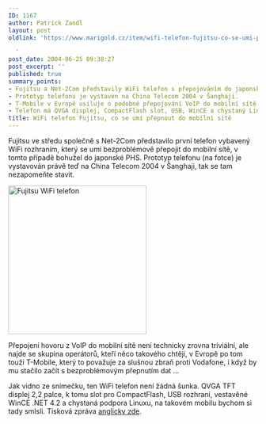 ```yaml
---
ID: 1167
author: Patrick Zandl
layout: post
oldlink: 'https://www.marigold.cz/item/wifi-telefon-fujitsu-co-se-umi-prepnout-do-mobilni-site

  '
post_date: 2004-06-25 09:38:27
post_excerpt: ''
published: true
summary_points:
- Fujitsu a Net-2Com představily WiFi telefon s přepojováním do japonské PHS sítě.
- Prototyp telefonu je vystaven na China Telecom 2004 v Šanghaji.
- T-Mobile v Evropě usiluje o podobné přepojování VoIP do mobilní sítě.
- Telefon má QVGA displej, CompactFlash slot, USB, WinCE a chystaný Linux.
title: WiFi telefon Fujitsu, co se umí přepnout do mobilní sítě
---
```


<p>
Fujitsu ve středu společně s Net-2Com představilo první telefon vybavený WiFi rozhraním, který se umí bezproblémově přepojit do mobilní sítě, v tomto případě bohužel do japonské PHS. Prototyp telefonu (na fotce) je vystavován právě teď na China Telecom 2004 v Šanghaji, tak se tam nezapomeňte stavit. </p>

<div class="rightbox"> 
<img src="/wp-content/uploads/20040625-fujitsu-wifi.jpg" alt="Fujitsu WiFi telefon" width="279" height="300" /></div>
<p>
Přepojení hovoru z VoIP do mobilní sítě není technicky zrovna triviální, ale najde se skupina operátorů, kteří něco takového chtějí, v Evropě po tom touží T-Mobile, který to považuje za slušnou zbraň proti Vodafone, i když by mu stačilo začít s bezproblémovým přepnutím dat ... </p>
<p>
Jak vidno ze snímečku, ten WiFi telefon není žádná šunka. QVGA TFT displej 2,2 palce, k tomu slot pro CompactFlash, USB rozhraní, vestavěné WinCE .NET 4.2 a chystaná podpora Linuxu, na takovém mobilu bychom si tady smlsli. Tisková zpráva <a href="http://www.fujitsu.com/news/pr/archives/month/2004/20040623-01.html">anglicky zde</a>.</p>